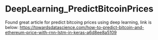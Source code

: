 
# DeepLearning_PredictBitcoinPrices
Found great article for predict bitcoing prices using deep learning, link is below:
https://towardsdatascience.com/how-to-predict-bitcoin-and-ethereum-price-with-rnn-lstm-in-keras-a6d8ee8a5109 

